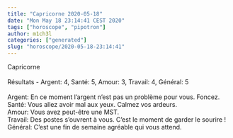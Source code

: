 ```yaml
---
title: "Capricorne 2020-05-18"
date: "Mon May 18 23:14:41 CEST 2020"
tags: ["horoscope", "pipotron"]
author: m1ch3l
categories: ["generated"]
slug: "horoscope/2020-05-18-23:14:41"
---
```


Capricorne<br>
<br>
Résultats - Argent: 4, Santé: 5, Amour: 3, Travail: 4, Général: 5<br>
<br>
Argent:  En ce moment l’argent n’est pas un problème pour vous. Foncez.<br>
Santé:   Vous allez avoir mal aux yeux. Calmez vos ardeurs.<br>
Amour:   Vous avez peut-être une MST. <br>
Travail: Des postes s’ouvrent à vous. C’est le moment de garder le sourire !<br>
Général: C’est une fin de semaine agréable qui vous attend.<br>
